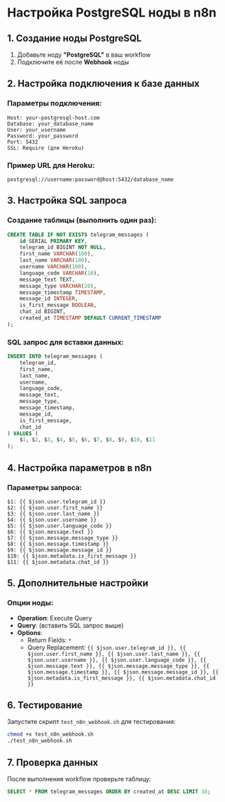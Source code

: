# Настройка PostgreSQL ноды в n8n

## 1. Создание ноды PostgreSQL

1. Добавьте ноду **"PostgreSQL"** в ваш workflow
2. Подключите её после **Webhook** ноды

## 2. Настройка подключения к базе данных

### Параметры подключения:
```
Host: your-postgresql-host.com
Database: your_database_name
User: your_username
Password: your_password
Port: 5432
SSL: Require (для Heroku)
```

### Пример URL для Heroku:
```
postgresql://username:password@host:5432/database_name
```

## 3. Настройка SQL запроса

### Создание таблицы (выполнить один раз):
```sql
CREATE TABLE IF NOT EXISTS telegram_messages (
    id SERIAL PRIMARY KEY,
    telegram_id BIGINT NOT NULL,
    first_name VARCHAR(100),
    last_name VARCHAR(100),
    username VARCHAR(100),
    language_code VARCHAR(10),
    message_text TEXT,
    message_type VARCHAR(20),
    message_timestamp TIMESTAMP,
    message_id INTEGER,
    is_first_message BOOLEAN,
    chat_id BIGINT,
    created_at TIMESTAMP DEFAULT CURRENT_TIMESTAMP
);
```

### SQL запрос для вставки данных:
```sql
INSERT INTO telegram_messages (
    telegram_id,
    first_name,
    last_name,
    username,
    language_code,
    message_text,
    message_type,
    message_timestamp,
    message_id,
    is_first_message,
    chat_id
) VALUES (
    $1, $2, $3, $4, $5, $6, $7, $8, $9, $10, $11
);
```

## 4. Настройка параметров в n8n

### Параметры запроса:
```
$1: {{ $json.user.telegram_id }}
$2: {{ $json.user.first_name }}
$3: {{ $json.user.last_name }}
$4: {{ $json.user.username }}
$5: {{ $json.user.language_code }}
$6: {{ $json.message.text }}
$7: {{ $json.message.message_type }}
$8: {{ $json.message.timestamp }}
$9: {{ $json.message.message_id }}
$10: {{ $json.metadata.is_first_message }}
$11: {{ $json.metadata.chat_id }}
```

## 5. Дополнительные настройки

### Опции ноды:
- **Operation**: Execute Query
- **Query**: (вставить SQL запрос выше)
- **Options**: 
  - Return Fields: `*`
  - Query Replacement: `{{ $json.user.telegram_id }}, {{ $json.user.first_name }}, {{ $json.user.last_name }}, {{ $json.user.username }}, {{ $json.user.language_code }}, {{ $json.message.text }}, {{ $json.message.message_type }}, {{ $json.message.timestamp }}, {{ $json.message.message_id }}, {{ $json.metadata.is_first_message }}, {{ $json.metadata.chat_id }}`

## 6. Тестирование

Запустите скрипт `test_n8n_webhook.sh` для тестирования:
```bash
chmod +x test_n8n_webhook.sh
./test_n8n_webhook.sh
```

## 7. Проверка данных

После выполнения workflow проверьте таблицу:
```sql
SELECT * FROM telegram_messages ORDER BY created_at DESC LIMIT 10;
``` 